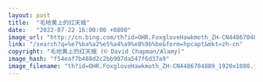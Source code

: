 ```yaml
---
layout: post
title:  "毛地黄上的红天蛾"
date:   "2022-07-22 16:00:00 +0800"
image_url: "http://cn.bing.com/th?id=OHR.FoxgloveHawkmoth_ZH-CN4486704889_1920x1080.jpg&rf=LaDigue_1920x1080.jpg&pid=hp"
link: "/search?q=%e7%ba%a2%e5%a4%a9%e8%9b%be&form=hpcapt&mkt=zh-cn"
copyright: "毛地黄上的红天蛾 (© David Chapman/Alamy)"
image_hash: "f54eaf7b488d2c2bb907da547f6d37a9"
image_filename: "th?id=OHR.FoxgloveHawkmoth_ZH-CN4486704889_1920x1080.jpg&rf=LaDigue_1920x1080.jpg&pid=hp"
---
```


